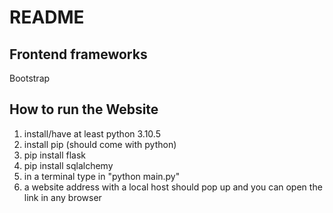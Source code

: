 # README

## Frontend frameworks
Bootstrap 


## How to run the Website
1. install/have at least python 3.10.5
2. install pip (should come with python)
3. pip install flask
4. pip install sqlalchemy
5. in a terminal type in "python main.py"
6. a website address with a local host should pop up and you can open the link in any browser
